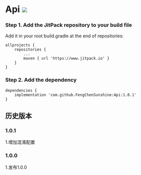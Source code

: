 # Api [![](https://www.jitpack.io/v/FengChenSunshine/Api.svg)](https://www.jitpack.io/#FengChenSunshine/Api)

### Step 1. Add the JitPack repository to your build file

Add it in your root build.gradle at the end of repositories:

    allprojects {
		repositories {
			...
			maven { url 'https://www.jitpack.io' }
		}
    }

### Step 2. Add the dependency
    dependencies {
	    implementation 'com.github.FengChenSunshine:Api:1.0.1'
	}

## 历史版本
### 1.0.1
1.增加混淆配置

### 1.0.0
1.发布1.0.0


